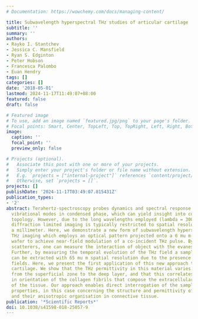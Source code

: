 ```yaml
---
# Documentation: https://wowchemy.com/docs/managing-content/

title: Subwavelength hyperspectral THz studies of articular cartilage
subtitle: ''
summary: ''
authors:
- Rayko I. Stantchev
- Jessica C. Mansfield
- Ryan S. Edginton
- Peter Hobson
- Francesca Palombo
- Euan Hendry
tags: []
categories: []
date: '2018-05-01'
lastmod: 2024-11-17T11:49:07+08:00
featured: false
draft: false

# Featured image
# To use, add an image named `featured.jpg/png` to your page's folder.
# Focal points: Smart, Center, TopLeft, Top, TopRight, Left, Right, BottomLeft, Bottom, BottomRight.
image:
  caption: ''
  focal_point: ''
  preview_only: false

# Projects (optional).
#   Associate this post with one or more of your projects.
#   Simply enter your project's folder or file name without extension.
#   E.g. `projects = ["internal-project"]` references `content/project/deep-learning/index.md`.
#   Otherwise, set `projects = []`.
projects: []
publishDate: '2024-11-17T03:49:07.815431Z'
publication_types:
- '2'
abstract: Terahertz-spectroscopy probes dynamics and spectral response of collective
  vibrational modes in condensed phase, which can yield insight into composition and
  topology. However, due to the long wavelengths employed (lambda = 300 mu m at 1THz),
  diffraction limited imaging is typically restricted to spatial resolutions around
  a millimeter. Here, we demonstrate a new form of subwavelength hyperspectral, polarization-resolved
  THz imaging which employs an optical pattern projected onto a 6 mu m-thin silicon
  wafer to achieve near-field modulation of a co-incident THz pulse. By placing near-field
  scatterers, one can measure the interaction of object with the evanescent THz fields.
  Further, by measuring the temporal evolution of the THz field a sample's permittivity
  can be extracted with 65 mu m spatial resolution due to the presence of evanescent
  fields. Here, we present the first application of this new approach to articular
  cartilage. We show that the THz permittivity in this material varies progressively
  from the superficial zone to the deep layer, and that this correlates with a change
  in orientation of the collagen fibrils that compose the extracellular matrix (ECM)
  of the tissue. Our approach enables direct interrogation of the sample's biophysical
  properties, in this case concerning the structure and permittivity of collagen fibrils
  and their anisotropic organisation in connective tissue.
publication: '*Scientific Reports*'
doi: 10.1038/s41598-018-25057-9
---
```

